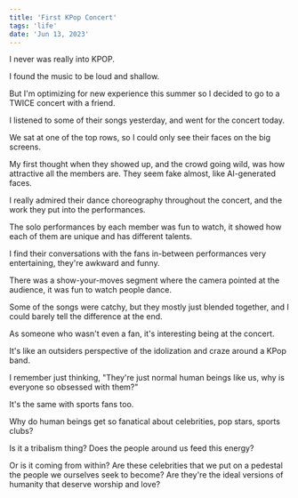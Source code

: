 ```yaml
---
title: 'First KPop Concert'
tags: 'life'
date: 'Jun 13, 2023'
---
```


I never was really into KPOP.

I found the music to be loud and shallow.

But I'm optimizing for new experience this summer so I decided to go to a TWICE concert with a friend.

I listened to some of their songs yesterday, and went for the concert today.

We sat at one of the top rows, so I could only see their faces on the big screens.

My first thought when they showed up, and the crowd going wild, was how attractive all the members are. They seem fake almost, like AI-generated faces.

I really admired their dance choreography throughout the concert, and the work they put into the performances.

The solo performances by each member was fun to watch, it showed how each of them are unique and has different talents.

I find their conversations with the fans in-between performances very entertaining, they're awkward and funny.

There was a show-your-moves segment where the camera pointed at the audience, it was fun to watch people dance.

Some of the songs were catchy, but they mostly just blended together, and I could barely tell the difference at the end.

As someone who wasn't even a fan, it's interesting being at the concert.

It's like an outsiders perspective of the idolization and craze around a KPop band.

I remember just thinking, "They're just normal human beings like us, why is everyone so obsessed with them?"

It's the same with sports fans too.

Why do human beings get so fanatical about celebrities, pop stars, sports clubs?

Is it a tribalism thing? Does the people around us feed this energy?

Or is it coming from within? Are these celebrities that we put on a pedestal the people we ourselves seek to become? Are they're the ideal versions of humanity that deserve worship and love?
